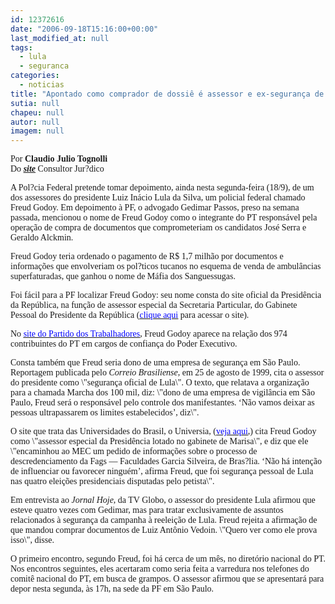 ```yaml
---
id: 12372616
date: "2006-09-18T15:16:00+00:00"
last_modified_at: null
tags:
  - lula
  - seguranca
categories:
  - noticias
title: "Apontado como comprador de dossiê é assessor e ex-segurança de Lula"
sutia: null
chapeu: null
autor: null
imagem: null
---
```

<p><P><FONT face=Verdana>Por <STRONG>Claudio Julio Tognolli</STRONG><BR>Do <EM><STRONG><A href=\"https://conjur.estadao.com.br/static/text/48406,1\" target=_blank>site</A></STRONG></EM> Consultor Jur?dico</FONT></P></p>
<p><P><FONT face=Verdana>A Pol?cia Federal pretende tomar depoimento, ainda nesta segunda-feira (18/9), de um dos assessores do presidente Luiz Inácio Lula da Silva, um policial federal chamado Freud Godoy. Em depoimento à PF, o advogado Gedimar Passos, preso na semana passada, mencionou o nome de Freud Godoy como o integrante do PT responsável pela operação de compra de documentos que comprometeriam os candidatos José Serra e Geraldo Alckmin.</FONT></P></p>
<p><P><FONT face=Verdana>Freud Godoy teria ordenado o pagamento de R$ 1,7 milhão por documentos e informações que envolveriam os pol?ticos tucanos no esquema de venda de ambulâncias superfaturadas, que ganhou o nome de Máfia dos Sanguessugas.</FONT></P></p>
<p><P><FONT face=Verdana>Foi fácil para a PF localizar Freud Godoy: seu nome consta do site oficial da Presidência da República, na função de assessor especial da Secretaria Particular, do Gabinete Pessoal do Presidente da República (</FONT><A href=\"https://www.presidencia.gov.br/presidente/gabinete_pessoal/quem_e_quem/\" target=_blank><U><FONT color=#0000ff><FONT face=Verdana>clique aqui</FONT></U></FONT></A><FONT face=Verdana> para acessar o site).</FONT></P></p>
<p><P><FONT face=Verdana>No </FONT><A href=\"https://www.pt.org.br/site/secretarias_def/secretarias_int.asp?cod=5477&amp;cod_sis=19&amp;cat=166\" target=_blank><U><FONT color=#0000ff><FONT face=Verdana>site do Partido dos Trabalhadores</FONT></U></FONT></A><FONT face=Verdana>, Freud Godoy aparece na relação dos 974 contribuintes do PT em cargos de confiança do Poder Executivo.</FONT></P></p>
<p><P><FONT face=Verdana>Consta também que Freud seria dono de uma empresa de segurança em São Paulo. Reportagem publicada pelo <I>Correio Brasiliense</I>, em 25 de agosto de 1999, cita o assessor do presidente como \"segurança oficial de Lula\". O texto, que relatava a organização para a chamada Marcha dos 100 mil, diz: \"dono de uma empresa de vigilância em São Paulo, Freud será o responsável pelo controle dos manifestantes. ‘Não vamos deixar as pessoas ultrapassarem os limites estabelecidos’, diz\".</FONT></P></p>
<p><P><FONT face=Verdana>O site que trata das Universidades do Brasil, o Universia, (</FONT><A href=\"https://www.universia.com.br/html/noticia/noticia_clipping_bjaij.html\" target=_blank><U><FONT color=#0000ff><FONT face=Verdana>veja aqui</FONT></U></FONT></A><FONT face=Verdana>,) cita Freud Godoy como \"assessor especial da Presidência lotado no gabinete de Marisa\", e diz que ele \"encaminhou ao MEC um pedido de informações sobre o processo de descredenciamento da Fags — Faculdades Garcia Silveira, de Bras?lia. ‘Não há intenção de influenciar ou favorecer ninguém’, afirma Freud, que foi segurança pessoal de Lula nas quatro eleições presidenciais disputadas pelo petista\".</FONT></P></p>
<p><P><FONT face=Verdana>Em entrevista ao <I>Jornal Hoje</I>, da TV Globo, o assessor do presidente Lula afirmou que esteve quatro vezes com Gedimar, mas para tratar exclusivamente de assuntos relacionados à segurança da campanha à reeleição de Lula. Freud rejeita a afirmação de que mandou comprar documentos de Luiz Antônio Vedoin. \"Quero ver como ele prova isso\", disse.</FONT></P></p>
<p><P><FONT face=Verdana>O primeiro encontro, segundo Freud, foi há cerca de um mês, no diretório nacional do PT. Nos encontros seguintes, eles acertaram como seria feita a varredura nos telefones do comitê nacional do PT, em busca de grampos. O assessor afirmou que se apresentará para depor nesta segunda, às 17h, na sede da PF em São Paulo.</FONT></P> </p>
